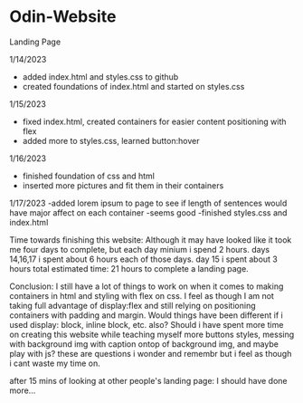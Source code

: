 # Odin-Website
Landing Page

1/14/2023
- added index.html and styles.css to github
- created foundations of index.html and started on styles.css

1/15/2023
- fixed index.html, created containers for easier content positioning with flex
- added more to styles.css, learned button:hover

1/16/2023
- finished foundation of css and html
- inserted more pictures and fit them in their containers

1/17/2023
-added lorem ipsum to page to see if length of sentences would have major affect on each container
-seems good
-finished styles.css and index.html


Time towards finishing this website:
Although it may have looked like it took me four days to complete, but each day minium i spend 2 hours. days 14,16,17 i spent about 6 hours each of those days. day 15 i spent about 3 hours
total estimated time: 21 hours to complete a landing page.

Conclusion: 
I still have a lot of things to work on when it comes to making containers in html and styling with flex on css. I feel as though I am not taking full advantage of display:flex and still relying on positioning containers with padding and margin. Would things have been different if i used display: block, inline block, etc. also? Should i have spent more time on creating this website while teaching myself more buttons styles, messing with background img with caption ontop of background img, and maybe play with js? these are questions i wonder and remembr but i feel as though i cant waste my time on. 

after 15 mins of looking at other people's landing page:
I should have done more...

